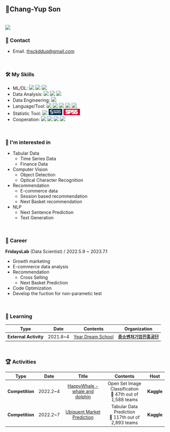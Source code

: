 ## 🎇Chang-Yup Son
<br>

<img align="center" src="https://github-readme-stats-eight-chi-94.vercel.app/api?username=soncy0311&totalContributions=true&theme=dracula">
<br>

### 📩 Contact
- Email. thsckdduq@gmail.com
<br>

### 🛠 My Skills

- ML/DL: <img src="https://img.shields.io/badge/pytorch-EE4C2C?style=flat-square&logo=pytorch&logoColor=white"/> <img src="https://img.shields.io/badge/tensorflow-FF6F00?style=flat-square&logo=tensorflow&logoColor=white"/> <img src="https://img.shields.io/badge/scikit_learn-F7931E?style=flat-square&logo=scikit-learn&logoColor=white"/>
- Data Analysis: <img src="https://img.shields.io/badge/numpy-013243?style=flat-square&logo=numpy&logoColor=white"/> <img src="https://img.shields.io/badge/pandas-150458?style=flat-square&logo=pandas&logoColor=white"/> <img src="https://img.shields.io/badge/polars-CD792C?style=flat-square&logo=polars&logoColor=white"/>
- Data Engineering: <img src="https://img.shields.io/badge/Spark-E25A1C?style=flat-square&logo=apachespark&logoColor=white"/> 
- Language/Tool: <img src="https://img.shields.io/badge/python-3776AB?style=flat-square&logo=python&logoColor=white"/> <img src="https://img.shields.io/badge/MySQL-4479A1?style=flat-square&logo=MySQL&logoColor=white"/> <img src="https://img.shields.io/badge/AWS-232F3E?style=flat-square&logo=amazonaws&logoColor=white"/> <img src="https://img.shields.io/badge/PostgreSQL-4169E1?style=flat-square&logo=PostgreSQL&logoColor=white"/> <img src="https://img.shields.io/badge/Docker-2496ED?style=flat-square&logo=docker&logoColor=white"/>
- Statistic Tool: <img src="https://img.shields.io/badge/R-276DC3?style=flat-square&logo=r&logoColor=white" /> <img src="./img/SAS.png?style=flat-square" height='20px' /> <img src="./img/SPSS.png?style=flat-square" height='20px' />
- Cooperation: <img src="https://img.shields.io/badge/Jira-0052CC?style=flat-square&logo=Jira&logoColor=white"/> <img src="https://img.shields.io/badge/Slack-4A154B?style=flat-square&logo=Slack&logoColor=white"/> <img src="https://img.shields.io/badge/Github-181717?style=flat-square&logo=Github&logoColor=white"/> <img src="https://img.shields.io/badge/Notion-000000?style=flat-square&logo=Notion&logoColor=white"/>
<br>

### 🤩 I'm interested in
- Tabular Data
    - Time Series Data
    - Finance Data
- Computer Vision
    - Object Detection
    - Optical Character Recognition
- Recommendation
    - E-commerce data
    - Session based recommendation
    - Next Basket recommendation
- NLP
    - Next Sentence Prediction
    - Text Generation
<br>

### 🔭 Career

**FridaysLab** (Data Scientist) / 2022.5.9 ~ 2023.7.1
 - Growth marketing
 - E-commerce data analysis
 - Recommendation 
    - Cross Selling
    - Next Basket Prediction
 - Code Optimization
 - Develop the fuction for non-parametic test
<br>

### 🕋 Learning

| **Type** | **Date** | **Contents** | **Organization** |
|:--------:|:--------:|:--------:|:--------:|
| **External Activity** | 2021.8~4 | [Year Dream School](http://https://yeardreamschool.hunet.co.kr/Home/) | **[중소벤처기업진흥공단](http://kosmes.or.kr/)** |
<br>

### 🏆 Activities
| **Type** | **Date** | **Title** |**Contents** | **Host** |
|:--------:|:--------:|:--------:|:--------:|:--------:|
| **Competition** | 2022.2~4 | [HappyWhale - whale and dolphin](https://www.kaggle.com/competitions/happy-whale-and-dolphin/overview) | Open Set Image Classification </br> 🥈 47th out of 1,588 teams | **Kaggle** |
| **Competition** | 2022.2~7 | [Ubiquent Market Prediction](https://www.kaggle.com/competitions/ubiquant-market-prediction) | Tabular Data Prediction </br> 🥉 117th out of 2,893 teams | **Kaggle** |




<!--
**thsckdduq/thsckdduq** is a ✨ _special_ ✨ repository because its `README.md` (this file) appears on your GitHub profile.

Here are some ideas to get you started:

- 🔭 I’m currently working on ...
- 🌱 I’m currently learning ...
- 👯 I’m looking to collaborate on ...
- 🤔 I’m looking for help with ...
- 💬 Ask me about ...
- 📫 How to reach me: ...
- 😄 Pronouns: ...
- ⚡ Fun fact: ...
-->
